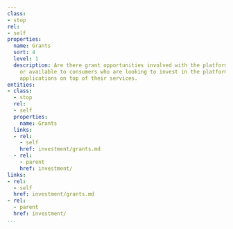 ```yaml
---
class:
- stop
rel:
- self
properties:
  name: Grants
  sort: 4
  level: 1
  description: Are there grant opportunities involved with the platform operations,
    or available to consumers who are looking to invest in the platform, or develop
    applications on top of their services.
entities:
- class:
  - stop
  rel:
  - self
  properties:
    name: Grants
  links:
  - rel:
    - self
    href: investment/grants.md
  - rel:
    - parent
    href: investment/
links:
- rel:
  - self
  href: investment/grants.md
- rel:
  - parent
  href: investment/
...
```

